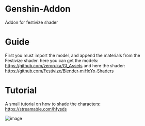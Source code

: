 # Genshin-Addon

Addon for festivize shader

# Guide

First you must import the model, and append the materials from the Festivize shader.
here you can get the models: https://github.com/zeroruka/GI_Assets
and here the shader: https://github.com/Festivize/Blender-miHoYo-Shaders

# Tutorial

A small tutorial on how to shade the characters: https://streamable.com/hfysds

![image](https://user-images.githubusercontent.com/84283424/184507970-8530ed49-81a7-44a2-a2f2-fd9c3dad3fd9.png)
